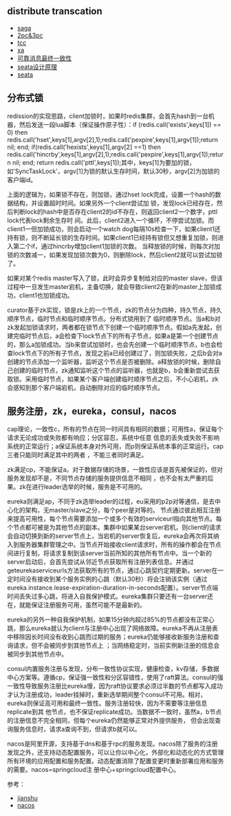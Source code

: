 
## distribute transcation
- [saga](https://www.jianshu.com/p/e4b662407c66?from=timeline&isappinstalled=0)
- [2pc&3pc](https://www.jianshu.com/p/dd6a340e50b2)
- [tcc](https://www.cnblogs.com/jajian/p/10014145.html)
- [xa](https://blog.csdn.net/wuzhiwei549/article/details/79925618)
- [可靠消息最终一致性](https://www.cnblogs.com/haizai/p/11954339.html)
- [seata设计原理](https://yq.aliyun.com/articles/715556?spm=a2c4e.11157919.spm-cont-list.23.3b31f2047Bulkr)
- [seata](https://github.com/seata/seata)


## 分布式锁

redission的实现思路，client加锁时，如果时redis集群，会首先hash到一台机器，然后发送一段lua脚本（保证操作原子性）：if (redis.call('exists',keys[1]) == 0) then redis.call('hset',keys[1],argv[2],1);redis.call('pexpire',keys[1],argv[1]);return nil; end; if(redis.call('hexists',keys[1],argv[2] ==1) then redis.call('hincrby',keys[1],argv[2],1);redis.call('pexpire',keys[1],argv[1]);return nil; end; return redis.call('pttl',keys[1]);其中，keys[1]为要加的锁，如'SyncTaskLock'，argv[1]为锁的默认生存时间，默认30秒，argv[2]为加锁的客户端id。


上面的逻辑为，如果锁不存在，则加锁，通过hset lock完成，设置一个hash的数据结构，并设置超时时间。如果另外一个client尝试加
锁，发现lock已经存在，然后判断lock的hash中是否存在client2的id不存在，则返回client2一个数字，pttl lock代表lock剩余生存时
间。此后，client2进入一个循环，不停尝试加锁。而client1一但加锁成功，则会启动一个watch dog每隔10s检查一下，如果client1还
持有锁，则不断延长锁的生存时间。如果client1已经持有锁但又想重复加锁，则进入第二个if，通过hincrby增加client1加锁的次数。
当释放锁的时候，则每次对加锁的次数减一，如果发现加锁次数为0，则删除lock，然后client2就可以尝试加锁了。

如果对某个redis master写入了锁，此时会异步复制给对应的master slave，但该过程中一旦发生master宕机，主备切换，就会导致client2在新的master上加锁成功，client1也加锁成功。


curator基于zk实现，锁是zk上的一个节点，zk的节点分为四种，持久节点，持久顺序节点，临时节点和临时顺序节点。分布式锁用到了
临时顺序节点。当a和b对zk发起加锁请求时，两者都在锁节点下创建一个临时顺序节点。假如a先发起，创建完临时节点后，a会检查下lock节点下的所有子节点，如果a是第一个创建节点的，那么a加锁成功。当b来尝试加锁时，也会先创建一个临时顺序节点，b也会检查lock节点下的所有子节点，发现之前a已经创建过了，则加锁失败，之后b会对a创建的节点添加一个监听器，监听这个节点是否被删除。a释放锁的时候，删除自己创建的临时节点，zk通知监听这个节点的监听器，也就是b，b会重新尝试去获取锁。采用临时节点，如果某个客户端创建临时顺序节点之后，不小心宕机，zk会感知到那个客户端宕机，自动删除对应的临时顺序节点。



## 服务注册，zk，eureka，consul，nacos

cap理论，一致性c，所有的节点在同一时间具有相同的数据；可用性a，保证每个请求无论成功或失败都有响应；分区容忍，系统中任意
信息的丢失或失败不影响系统的正常运行；a保证系统本身对外可用，而p则保证系统本事的正常运行。cap三者只能同时满足其中的两者
，不能三者同时满足。

zk满足cp，不能保证a。对于数据存储的场景，一致性应该是首先被保证的，但对服务发现却不是，不同节点存储的服务提供信息不相同
，也不会有太严重的后果。zk在进行leader选举的时候，服务是不可用的。

eureka则满足ap，不同于zk选举leader的过程，eu采用的p2p对等通信，是去中心化的架构，无master/slave之分，每个peer是对等的。
节点通过彼此相互注册来提高可用性，每个节点需要添加一个或多个有效的serviceurl指向其他节点。每个节点都可被是为其他节点的副本。集群中如果某台server宕机，则client的请求会自动切换到新的server节点上，当宕机的server恢复后，eureka会再次将其纳入到服务器集群管理之中。当节点开始接收client请求时，所有的操作都会在节点间进行复制，将请求复制到该server当前所知的其他所有节点中。当一个新的server启动后，会首先尝试从邻近节点获取所有注册列表信息。并通过geteurekaserviceurls方法获取所有的节点，通过心跳契约定期更新。server在一定时间没有接收到某个服务实例的心跳（默认30秒）将会注销该实例（通过eureka.instance.lease-expiration-duration-in-seconds配置）。server节点端时间丢失过多心跳，将进入自我保护模式。eureka集群只要还有一台server还在，就能保证注册服务可用，虽然可能不是最新的。

eureka的另外一种自我保护机制，如果15分钟内超过85%的节点都没有正常心跳，那么eureka就认为client与注册中心出现了网络故障。eureka不再从注册表中移除因长时间没有收到心跳而过期的服务；eureka仍能够接收新服务注册和查询请求，但不会被同步到其他节点上
；当网络稳定时，当前实例新注册的信息会被同步到其他节点中。


consul内置服务注册与发现，分布一致性协议实现，健康检查，kv存储，多数据中心方案等。遵循cp，保证强一致性和分区容错性，使用了raft算法。consul的强一致性导致服务注册比eureka慢，因为raft协议要求必须过半数的节点都写入成功才认为注册成功，leader挂掉时，重新选举期间整个consul不可用。相对，eureka则保证高可用和最终一致性。服务注册较快，因为不需要等注册信息replicate到其
他节点，也不保证replicate成功。当数据不一致时，虽然a，b节点的注册信息不完全相同，但每个eureka仍然能够正常对外提供服务，
但会出现查询服务信息时，请求a查询不到，但请求b就可以。


nacos是阿里开源，支持基于dns和基于rpc的服务发现。nacos除了服务的注册发现之外，还支持动态配置服务，可以让你以中心化，外部化和动态化的方式管理所有环境的应用配置和服务配置。动态配置消除了配置变更时重新部署应用和服务的需要。nacos=springcloud注
册中心+springcloud配置中心。


参考：

- [jianshu](https://www.jianshu.com/p/bfcc8855f3d4)
- [nacos](https://nacos.io/zh-cn/docs/quick-start.html)


